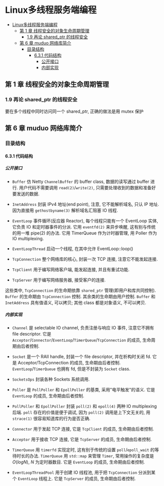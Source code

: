 # Linux多线程服务端编程

- [Linux多线程服务端编程](#linux多线程服务端编程)
  - [第 1 章 线程安全的对象生命周期管理](#第-1-章-线程安全的对象生命周期管理)
    - [1.9 再论 shared_ptr 的线程安全](#19-再论-shared_ptr-的线程安全)
  - [第 6 章 muduo 网络库简介](#第-6-章-muduo-网络库简介)
    - [目录结构](#目录结构)
      - [6.3.1 代码结构](#631-代码结构)
        - [公开接口](#公开接口)
        - [内部实现](#内部实现)

## 第 1 章 线程安全的对象生命周期管理

### 1.9 再论 shared_ptr 的线程安全

要在多个线程中同时访问同一个 shared_ptr, 正确的做法是用 mutex 保护

## 第 6 章 muduo 网络库简介

### 目录结构

#### 6.3.1 代码结构

##### 公开接口

- `Buffer` 仿 Netty `ChannelBuffer` 的 buffer class, 数据的读写通过 buffer 进行. 用户代码不需要调用 `read(2)`/`write(2)`, 只需要处理收到的数据和准备好要发送的数据.

- `InetAddress` 封装 IPv4 地址(end point), 注意, 它不能解析域名, 只认 IP 地址. 因为直接用 `gethostbyname(3)` 解析域名汇阻塞 IO 线程.

- `EventLoop` 事件循环(反应器 Reactor), 每个线程只能有一个 EventLoop 实体, 它负责 IO 和定时器事件的分派. 它用 `eventfd(2)` 来异步唤醒, 这有别与传统的用一堆 pipe(2) 的办法. 它用 TimerQueue 作为计时器管理, 用 Poller 作为 IO multiplexing.

- `EventLoopThread` 启动一个线程, 在其中允许 EventLoop::loop()

- `TcpConnection` 整个网络库的核心, 封装一次 TCP 连接, 注意它不能发起连接.

- `TcpClient` 用于编写网络客户端, 能发起连接, 并且有重试功能.

- `TcpServer` 用于编写网络服务器, 接受客户的连接.

这些类中, `TcpConnection` 的生命期依靠 `shared_ptr` 管理(即用户和库共同控制). `Buffer` 的生命期由 `TcpConnection` 控制. 其余类的生命期由用户控制. `Buffer` 和 `InetAddress` 具有值语义, 可以拷贝; 其他 class 都是对象语义, 不可以拷贝.

##### 内部实现

- `Channel` 是 selectable IO channel, 负责注册与响应 IO 事件, 注意它不拥有 file descriptor. 它是 `Acceptor`/`Connector`/`EventLoop`/`TimerQueue`/`TcpConnection` 的成员, 生命周期由后者控制.

- `Socket` 是一个 RAII handle, 封装一个 file descriptor, 并在析构时关闭 fd. 它是 Acceptor/TcpConnection 的成员, 生命期由后者控制. `EventLoop`/`TimerQueue` 也拥有 fd, 但是不封装为 `Socket` class.

- `SocketsOps` 封装各种 Sockets 系统调用.

- `Poller` 是 `PollPoller` 和 `EpollPoller` 的基类, 采用"电平触发"的语义. 它是 `EventLoop` 的成员, 生命期由后者控制.

- `PollPoller` 和 `EpollPoller` 封装 `poll(2)` 和 `epoll(4)` 两种 IO multiplexing 后端. `poll` 存在的价值是便于调试, 因为 `poll(2)` 调用是上下文无关的, 用 `strace(1)` 很容易知道库的行为是否正确.

- `Connector` 用于发起 TCP 连接, 它是 `TcpClient` 的成员, 生命期由后者控制.

- `Acceptor` 用于接收 TCP 连接, 它是 `TcpServer` 的成员, 生命期由后者控制.

- `TimerQueue` 用 `timerfd` 实现定时, 这有别于传统的设置 `poll`/`epoll_wait` 的等待时长的办法. `TimerQueue` 用 `std::map` 来管理 `Timer`, 常用操作的复杂度是 $O(log N)$, $N$ 为定时器数目. 它是 `EventLoop` 的成员, 生命期由后者控制.

- `EventLoopThreadPool` 用于创建 IO 线程池, 用于把 `TcpConnection` 分派到某个 `EventLoop` 线程上. 它是 `TcpServer` 的成员, 生命期由后者控制.




